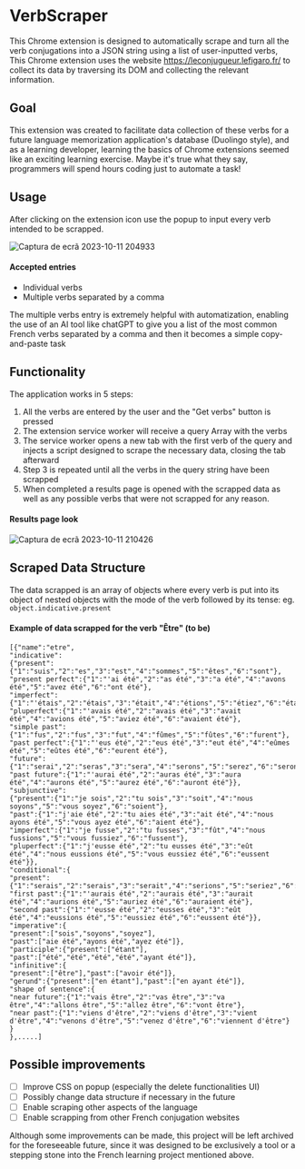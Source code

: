 # VerbScraper
This Chrome extension is designed to automatically scrape and turn all the verb conjugations into a JSON string using a list of user-inputted verbs, This Chrome extension uses the website https://leconjugueur.lefigaro.fr/ to collect its data by traversing its DOM and collecting the relevant information.
## Goal
This extension was created to facilitate data collection of these verbs for a future language memorization application's database (Duolingo style), and as a learning developer, learning the basics of Chrome extensions seemed like an exciting learning exercise. Maybe it's true what they say, programmers will spend hours coding just to automate a task! 

## Usage
After clicking on the extension icon use the popup to input every verb intended to be scrapped.

![Captura de ecrã 2023-10-11 204933](https://github.com/pedroavpereira/VerbScraper/assets/118773311/1058dffa-bba3-492b-8136-ac4ea9e803d1)
#### Accepted entries
- Individual verbs
- Multiple verbs separated by a comma

The multiple verbs entry is extremely helpful with automatization, enabling the use of an AI tool like chatGPT to give you a list of the most common French verbs separated by a comma and then it becomes a simple copy-and-paste task

## Functionality
The application works in 5 steps:
1. All the verbs are entered by the user and the "Get verbs" button is pressed
2. The extension service worker will receive a query Array with the verbs
3. The service worker opens a new tab with the first verb of the query and injects a script designed to scrape the necessary data, closing the tab afterward
4. Step 3 is repeated until all the verbs in the query string have been scrapped
5. When completed a results page is opened with the scrapped data as well as any possible verbs that were not scrapped for any reason.

#### Results page look 

![Captura de ecrã 2023-10-11 210426](https://github.com/pedroavpereira/VerbScraper/assets/118773311/a6f6adb3-8265-460a-90fd-546293e969cf)


## Scraped Data Structure

The data scrapped is an array of objects where every verb is put into its object of nested objects with the mode of the verb followed by its tense: eg. `object.indicative.present`

#### Example of data scrapped for the verb "Être" (to be)
```
[{"name":"etre",
"indicative":
{"present":{"1":"suis","2":"es","3":"est","4":"sommes","5":"êtes","6":"sont"},
"present perfect":{"1":"'ai été","2":"as été","3":"a été","4":"avons été","5":"avez été","6":"ont été"},
"imperfect":{"1":"'étais","2":"étais","3":"était","4":"étions","5":"étiez","6":"étaient"},
"pluperfect":{"1":"'avais été","2":"avais été","3":"avait été","4":"avions été","5":"aviez été","6":"avaient été"},
"simple past":{"1":"fus","2":"fus","3":"fut","4":"fûmes","5":"fûtes","6":"furent"},
"past perfect":{"1":"'eus été","2":"eus été","3":"eut été","4":"eûmes été","5":"eûtes été","6":"eurent été"},
"future":{"1":"serai","2":"seras","3":"sera","4":"serons","5":"serez","6":"seront"},
"past future":{"1":"'aurai été","2":"auras été","3":"aura été","4":"aurons été","5":"aurez été","6":"auront été"}},
"subjunctive":
{"present":{"1":"je sois","2":"tu sois","3":"soit","4":"nous soyons","5":"vous soyez","6":"soient"},
"past":{"1":"j'aie été","2":"tu aies été","3":"ait été","4":"nous ayons été","5":"vous ayez été","6":"aient été"},
"imperfect":{"1":"je fusse","2":"tu fusses","3":"fût","4":"nous fussions","5":"vous fussiez","6":"fussent"},
"pluperfect":{"1":"j'eusse été","2":"tu eusses été","3":"eût été","4":"nous eussions été","5":"vous eussiez été","6":"eussent été"}},
"conditional":{
"present":{"1":"serais","2":"serais","3":"serait","4":"serions","5":"seriez","6":"seraient"},
"first past":{"1":"'aurais été","2":"aurais été","3":"aurait été","4":"aurions été","5":"auriez été","6":"auraient été"},
"second past":{"1":"'eusse été","2":"eusses été","3":"eût été","4":"eussions été","5":"eussiez été","6":"eussent été"}},
"imperative":{
"present":["sois","soyons","soyez"],
"past":["aie été","ayons été","ayez été"]},
"participle":{"present":["étant"],
"past":["été","été","été","été","ayant été"]},
"infinitive":{
"present":["être"],"past":["avoir été"]},
"gerund":{"present":["en étant"],"past":["en ayant été"]},
"shape of sentence":{
"near future":{"1":"vais être","2":"vas être","3":"va être","4":"allons être","5":"allez être","6":"vont être"},
"near past":{"1":"viens d'être","2":"viens d'être","3":"vient d'être","4":"venons d'être","5":"venez d'être","6":"viennent d'être"}
}
},.....]
```

## Possible improvements
- [ ] Improve CSS on popup (especially the delete functionalities UI)
- [ ] Possibly change data structure if necessary in the future
- [ ] Enable scraping other aspects of the language 
- [ ] Enable scrapping from other French conjugation websites

Although some improvements can be made, this project will be left archived for the foreseeable future, since it was designed to be exclusively a tool or a stepping stone into the French learning project mentioned above.
